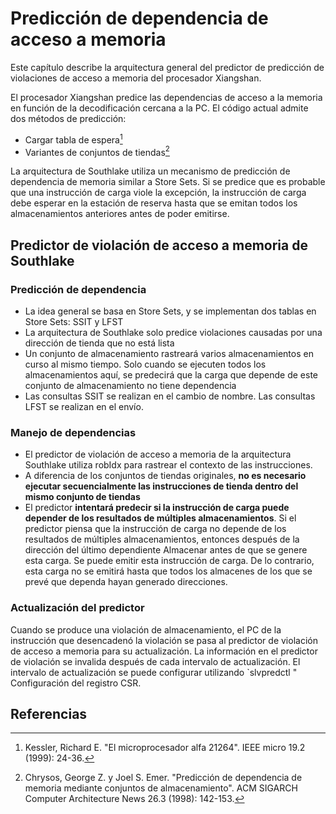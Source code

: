 # Predicción de dependencia de acceso a memoria

Este capítulo describe la arquitectura general del predictor de predicción de violaciones de acceso a memoria del procesador Xiangshan.

El procesador Xiangshan predice las dependencias de acceso a la memoria en función de la decodificación cercana a la PC. El código actual admite dos métodos de predicción:

* Cargar tabla de espera[^21264]
* Variantes de conjuntos de tiendas[^storesets]

La arquitectura de Southlake utiliza un mecanismo de predicción de dependencia de memoria similar a Store Sets. Si se predice que es probable que una instrucción de carga viole la excepción, la instrucción de carga debe esperar en la estación de reserva hasta que se emitan todos los almacenamientos anteriores antes de poder emitirse.

## Predictor de violación de acceso a memoria de Southlake

### Predicción de dependencia

* La idea general se basa en Store Sets, y se implementan dos tablas en Store Sets: SSIT y LFST
* La arquitectura de Southlake solo predice violaciones causadas por una dirección de tienda que no está lista
* Un conjunto de almacenamiento rastreará varios almacenamientos en curso al mismo tiempo. Solo cuando se ejecuten todos los almacenamientos aquí, se predecirá que la carga que depende de este conjunto de almacenamiento no tiene dependencia
* Las consultas SSIT se realizan en el cambio de nombre. Las consultas LFST se realizan en el envío.

### Manejo de dependencias

* El predictor de violación de acceso a memoria de la arquitectura Southlake utiliza robIdx para rastrear el contexto de las instrucciones.
* A diferencia de los conjuntos de tiendas originales, **no es necesario ejecutar secuencialmente las instrucciones de tienda dentro del mismo conjunto de tiendas**
* El predictor **intentará predecir si la instrucción de carga puede depender de los resultados de múltiples almacenamientos**. Si el predictor piensa que la instrucción de carga no depende de los resultados de múltiples almacenamientos, entonces después de la dirección del último dependiente Almacenar antes de que se genere esta carga. Se puede emitir esta instrucción de carga. De lo contrario, esta carga no se emitirá hasta que todos los almacenes de los que se prevé que dependa hayan generado direcciones.

### Actualización del predictor

Cuando se produce una violación de almacenamiento, el PC de la instrucción que desencadenó la violación se pasa al predictor de violación de acceso a memoria para su actualización. La información en el predictor de violación se invalida después de cada intervalo de actualización. El intervalo de actualización se puede configurar utilizando `slvpredctl " Configuración del registro CSR.

<!-- Cuando se actualiza el predictor de infracciones, el elemento correspondiente se invalida directamente. Más adelante, consideraremos agregar un diseño de nivel de confianza para eliminar solo los elementos con baja confianza. -->

<!-- Actualmente, el resultado de la carga normal no se enviará al predictor para su actualización. El diseño correspondiente se considerará en la próxima versión. -->

## Referencias

[^21264]: Kessler, Richard E. "El microprocesador alfa 21264". IEEE micro 19.2 (1999): 24-36.

[^storesets]: Chrysos, George Z. y Joel S. Emer. "Predicción de dependencia de memoria mediante conjuntos de almacenamiento". ACM SIGARCH Computer Architecture News 26.3 (1998): 142-153.
